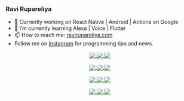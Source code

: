 ### Ravi Rupareliya

- 🔭 Currently working on React Native | Android | Actions on Google
- 🌱 I’m currently learning Alexa | Voice | Flutter
- 📫 How to reach me: [ravirupareliya.com](https://ravirupareliya.com)
- Follow me on [Instagram](https://www.instagram.com/ravi.rupareliya/) for programming tips and news.

<a href="https://www.instagram.com/ravi.rupareliya/" target="_blank">
<!-- insta-feed:START-->
<p align="center">
<img align="center" src=https://scontent-atl3-1.cdninstagram.com/v/t51.2885-15/e35/s150x150/122425343_1572645589603046_1626634953961554534_n.jpg?_nc_ht=scontent-atl3-1.cdninstagram.com&_nc_cat=102&_nc_ohc=8uWsyXEitHoAX9LvhIt&_nc_tp=15&oh=6f55607ac8834834cb9788bc854066af&oe=5FC00B41 />
<img align="center" src=https://scontent-atl3-1.cdninstagram.com/v/t51.2885-15/e35/s150x150/119738360_171946631175661_8308691936849414239_n.jpg?_nc_ht=scontent-atl3-1.cdninstagram.com&_nc_cat=101&_nc_ohc=ut4xn1rBFbkAX9Kl1Bm&_nc_tp=15&oh=a194dafe285129067817ac2774265b3e&oe=5FBF075D />
<img align="center" src=https://scontent-atl3-1.cdninstagram.com/v/t51.2885-15/e35/s150x150/119471335_3325605627530848_5783608158621298966_n.jpg?_nc_ht=scontent-atl3-1.cdninstagram.com&_nc_cat=104&_nc_ohc=N8Mizkekg_4AX-O2b7S&_nc_tp=15&oh=cab684fda5068ea222f49f1a391bba7a&oe=5FBF8401 />
</p>
<p align="center">
<img align="center" src=https://scontent-atl3-1.cdninstagram.com/v/t51.2885-15/e35/s150x150/118735524_155532192843864_2438830621806811548_n.jpg?_nc_ht=scontent-atl3-1.cdninstagram.com&_nc_cat=100&_nc_ohc=NGKUB84srQ4AX9LTFTt&_nc_tp=15&oh=69b64013461bd94ff28e942a9bd0aebe&oe=5FBD506E />
<img align="center" src=https://scontent-atl3-1.cdninstagram.com/v/t51.2885-15/e35/s150x150/118358282_793232521422249_4194198869826492121_n.jpg?_nc_ht=scontent-atl3-1.cdninstagram.com&_nc_cat=109&_nc_ohc=doe4mTLGLr4AX_HgrLV&_nc_tp=15&oh=7feb5f4b0d13bee7a508717a441e3b75&oe=5FC015BC />
<img align="center" src=https://scontent-atl3-1.cdninstagram.com/v/t51.2885-15/e35/s150x150/118083536_653646245259286_4437462516989252087_n.jpg?_nc_ht=scontent-atl3-1.cdninstagram.com&_nc_cat=110&_nc_ohc=y4gAEa139yYAX-VGLqJ&_nc_tp=15&oh=dec3b4bbb4bdfcd5ea064ddcb23741e8&oe=5FC0855C />
</p>
<p align="center">
<img align="center" src=https://scontent-atl3-1.cdninstagram.com/v/t51.2885-15/e35/s150x150/118175330_604822603490734_6882222491011634628_n.jpg?_nc_ht=scontent-atl3-1.cdninstagram.com&_nc_cat=110&_nc_ohc=4S4XPwmp7HUAX8vhhPT&_nc_tp=15&oh=e604d548c5568ec14c94f038c890b69b&oe=5FBEBA77 />
<img align="center" src=https://scontent-atl3-1.cdninstagram.com/v/t51.2885-15/e35/s150x150/117801930_118850686597100_8281062695853943386_n.jpg?_nc_ht=scontent-atl3-1.cdninstagram.com&_nc_cat=108&_nc_ohc=rsHYDYKMUX8AX9Oz-cI&_nc_tp=15&oh=acf1330a0ceb26deaef4768c5e930d52&oe=5FBF2C40 />
<img align="center" src=https://scontent-atl3-1.cdninstagram.com/v/t51.2885-15/e35/s150x150/117867292_2771207523148452_3241414180657952736_n.jpg?_nc_ht=scontent-atl3-1.cdninstagram.com&_nc_cat=100&_nc_ohc=MHQHbOvD6k4AX8CzcUz&_nc_tp=15&oh=74f5aa639e7368fa25ca5c3d1c3bb52b&oe=5FBEC4A1 />
</p>
<p align="center">
<img align="center" src=https://scontent-atl3-1.cdninstagram.com/v/t51.2885-15/e35/s150x150/117931678_793632161399712_7562658963115355616_n.jpg?_nc_ht=scontent-atl3-1.cdninstagram.com&_nc_cat=100&_nc_ohc=oymnA8fVBEQAX-Y9ox8&_nc_tp=15&oh=d1ac75ef2d044a537653dea231534860&oe=5FC0C437 />
<img align="center" src=https://scontent-atl3-1.cdninstagram.com/v/t51.2885-15/e35/s150x150/117747115_220949032661980_1081920512424702093_n.jpg?_nc_ht=scontent-atl3-1.cdninstagram.com&_nc_cat=104&_nc_ohc=en_qpvjTUmgAX-tnF7d&_nc_tp=15&oh=d76f007d4e410a76b9f918e15861bd28&oe=5FBE3C16 />
<img align="center" src=https://scontent-atl3-1.cdninstagram.com/v/t51.2885-15/e35/s150x150/117564950_167171931547080_7523565149947571776_n.jpg?_nc_ht=scontent-atl3-1.cdninstagram.com&_nc_cat=100&_nc_ohc=KYgA698xqCYAX8qGOv3&_nc_tp=15&oh=7e0e4cffba534094c4b761b8355ebc47&oe=5FBD6C5D />
</p>

<!-- insta-feed:END-->
</a>
